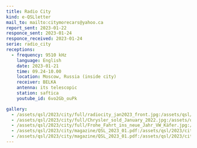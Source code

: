 ```yaml
---
title: Radio City
kind: e-QSLletter
mail_to: mailto:citymorecars@yahoo.ca
report_sent: 2023-01-22
responce_sent: 2023-01-24
responce_received: 2023-01-24
serie: radio_city
receptions:
  - frequency: 9510 kHz
    language: English
    date: 2023-01-21
    time: 09.24-10.00
    location: Moscow, Russia (inside city)
    receiver: BELKA
    antenna: its telescopic
    station: saftica
    youtube_id: 6vo2Gb_ouPk

gallery:
  - /assets/qsl/2023/city/full/radiocity_jan2023_front.jpg:/assets/qsl/2023/city/small/radiocity_jan2023_front.jpg
  - /assets/qsl/2023/city/full/Chrysler_sold_January_2022.jpg:/assets/qsl/2023/city/small/Chrysler_sold_January_2022.jpg
  - /assets/qsl/2023/city/full/Frohe_Fahrt_ins_neue_Jahr_VW_Käfer.jpg:/assets/qsl/2023/city/full/Frohe_Fahrt_ins_neue_Jahr_VW_Käfer.jpg
  - /assets/qsl/2023/city/magazine/QSL_2023_01.pdf:/assets/qsl/2023/city/magazine/small/2023_01_page1.jpg
  - /assets/qsl/2023/city/magazine/QSL_2023_01.pdf:/assets/qsl/2023/city/magazine/small/2023_01_page2.jpg
---
```

